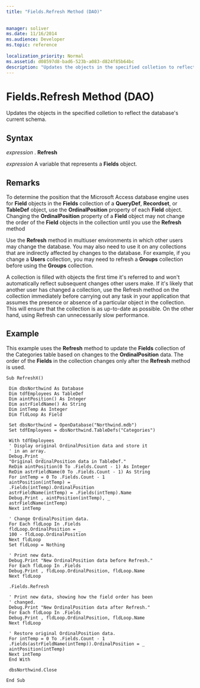 ```yaml
---
title: "Fields.Refresh Method (DAO)"
 
 
manager: soliver
ms.date: 11/16/2014
ms.audience: Developer
ms.topic: reference
  
localization_priority: Normal
ms.assetid: d08597d8-bad6-523b-a083-d824f85b64bc
description: "Updates the objects in the specified colletion to reflect the database's current schema."
---
```


# Fields.Refresh Method (DAO)

Updates the objects in the specified colletion to reflect the database's current schema.
  
## Syntax

 *expression*  . **Refresh**
  
 *expression*  A variable that represents a **Fields** object. 
  
## Remarks

To determine the position that the Microsoft Access database engine uses for **Field** objects in the **Fields** collection of a **QueryDef**, **Recordset**, or **TableDef** object, use the **OrdinalPosition** property of each **Field** object. Changing the **OrdinalPosition** property of a **Field** object may not change the order of the **Field** objects in the collection until you use the **Refresh** method 
  
Use the **Refresh** method in multiuser environments in which other users may change the database. You may also need to use it on any collections that are indirectly affected by changes to the database. For example, if you change a **Users** collection, you may need to refresh a **Groups** collection before using the **Groups** collection. 
  
A collection is filled with objects the first time it's referred to and won't automatically reflect subsequent changes other users make. If it's likely that another user has changed a collection, use the Refresh method on the collection immediately before carrying out any task in your application that assumes the presence or absence of a particular object in the collection. This will ensure that the collection is as up-to-date as possible. On the other hand, using Refresh can unnecessarily slow performance.
  
## Example

This example uses the **Refresh** method to update the **Fields** collection of the Categories table based on changes to the **OrdinalPosition** data. The order of the **Fields** in the collection changes only after the **Refresh** method is used. 
  
```
Sub RefreshX() 
 
 Dim dbsNorthwind As Database 
 Dim tdfEmployees As TableDef 
 Dim aintPosition() As Integer 
 Dim astrFieldName() As String 
 Dim intTemp As Integer 
 Dim fldLoop As Field 
 
 Set dbsNorthwind = OpenDatabase("Northwind.mdb") 
 Set tdfEmployees = dbsNorthwind.TableDefs("Categories") 
 
 With tdfEmployees 
 ' Display original OrdinalPosition data and store it 
 ' in an array. 
 Debug.Print _ 
 "Original OrdinalPosition data in TableDef." 
 ReDim aintPosition(0 To .Fields.Count - 1) As Integer 
 ReDim astrFieldName(0 To .Fields.Count - 1) As String 
 For intTemp = 0 To .Fields.Count - 1 
 aintPosition(intTemp) = _ 
 .Fields(intTemp).OrdinalPosition 
 astrFieldName(intTemp) = .Fields(intTemp).Name 
 Debug.Print , aintPosition(intTemp), _ 
 astrFieldName(intTemp) 
 Next intTemp 
 
 ' Change OrdinalPosition data. 
 For Each fldLoop In .Fields 
 fldLoop.OrdinalPosition = _ 
 100 - fldLoop.OrdinalPosition 
 Next fldLoop 
 Set fldLoop = Nothing 
 
 ' Print new data. 
 Debug.Print "New OrdinalPosition data before Refresh." 
 For Each fldLoop In .Fields 
 Debug.Print , fldLoop.OrdinalPosition, fldLoop.Name 
 Next fldLoop 
 
 .Fields.Refresh 
 
 ' Print new data, showing how the field order has been 
 ' changed. 
 Debug.Print "New OrdinalPosition data after Refresh." 
 For Each fldLoop In .Fields 
 Debug.Print , fldLoop.OrdinalPosition, fldLoop.Name 
 Next fldLoop 
 
 ' Restore original OrdinalPosition data. 
 For intTemp = 0 To .Fields.Count - 1 
 .Fields(astrFieldName(intTemp)).OrdinalPosition = _ 
 aintPosition(intTemp) 
 Next intTemp 
 End With 
 
 dbsNorthwind.Close 
 
End Sub 

```


